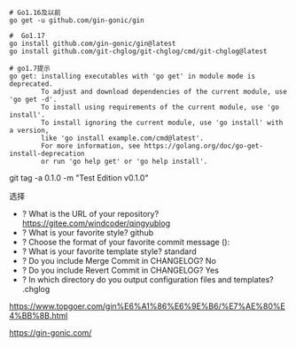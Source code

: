 ```shell
# Go1.16及以前
go get -u github.com/gin-gonic/gin 
```

```shell
#  Go1.17
go install github.com/gin-gonic/gin@latest
go install github.com/git-chglog/git-chglog/cmd/git-chglog@latest
```

```shell
# go1.7提示
go get: installing executables with 'go get' in module mode is deprecated.
        To adjust and download dependencies of the current module, use 'go get -d'.
        To install using requirements of the current module, use 'go install'.
        To install ignoring the current module, use 'go install' with a version,
        like 'go install example.com/cmd@latest'.
        For more information, see https://golang.org/doc/go-get-install-deprecation
        or run 'go help get' or 'go help install'.

```

git tag -a 0.1.0  -m "Test Edition v0.1.0"

选择
- ? What is the URL of your repository? https://gitee.com/windcoder/qingyublog
- ? What is your favorite style? github
- ? Choose the format of your favorite commit message <type>(<scope>): <subject>
- ? What is your favorite template style? standard
- ? Do you include Merge Commit in CHANGELOG? No
- ? Do you include Revert Commit in CHANGELOG? Yes
- ? In which directory do you output configuration files and templates? .chglog
 

https://www.topgoer.com/gin%E6%A1%86%E6%9E%B6/%E7%AE%80%E4%BB%8B.html

https://gin-gonic.com/